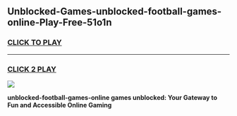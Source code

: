 
## Unblocked-Games-unblocked-football-games-online-Play-Free-51o1n
<h3>
<a href="https://premium76.site?title=unblocked-football-games-online&ref=23A">CLICK TO PLAY</a></h3>
<hr>

<h3>
<a href="https://premium76.site?title=unblocked-football-games-online&ref=23A">CLICK 2 PLAY</a>
  
</h3>

<a href="https://premium76.site?title=unblocked-football-games-online&ref=23A"><img src="https://clearcache.store/games.png"></a>


**unblocked-football-games-online games unblocked: Your Gateway to Fun and Accessible Online Gaming**
